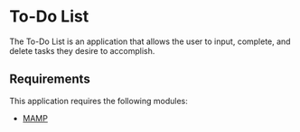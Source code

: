 # To-Do List

The To-Do List is an application that allows the user to input, complete, and delete tasks they desire to accomplish.

## Requirements

This application requires the following modules:

- [MAMP](https://www.mamp.info/en/downloads/)